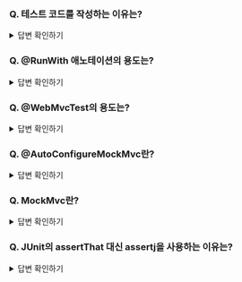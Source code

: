 ### Q. 테스트 코드를 작성하는 이유는?

<details>
<summary>답변 확인하기</summary>
  
```
결론적으로 개발에 도움이 되기 때문
 
1. 코드를 매번 수정할 때마다 WAS를 내렸다가 다시 실행하는 일을 반복할 필요가 없어짐

2. System.out.println 등을 통해 사람이 눈으로 검증하지 않게 자동 검증해줌

3. 어떤 기능을 추가할 때 기존 기능이 잘 작동되는 것을 편리하게 검증할 수 있음
```
  
</details>

### Q. @RunWith 애노테이션의 용도는?

<details>
<summary>답변 확인하기</summary>
  
```
테스트를 진행할 때 JUnit에 내장된 실행자 외에 다른 실행자를 실행시킴
예를 들어, @RunWith(SpringRunner.class)로 사용 시 SpringRunner라는 스프링 실행자를 사용한다는 의미인데,
이는 스프링 부트 테스트와 JUnit 사이에 연결자 역할을 함

※ JUnit5부터는 @ExtendWith(SpringExtension.class)로 변경됨
※ @SpringBootTest에는 이미 적용되었기에 @SpringBootTest 사용 시 생략 가능
```
  
</details>

### Q. @WebMvcTest의 용도는?

<details>
<summary>답변 확인하기</summary>
  
```
여러 스프링 테스트 어노테이션 중 Web(Spring MVC)에 집중할 수 있는 어노테이션으로 컨터롤러 등 웹 레이어를 간단하게 테스트 하는데 적합하다.
  
@WebMvcTest의 경우 WebSecurityConfigureAdapter, WebMvcConfigurer, @ControllerAdvice, @Controller 등 외부 연동과 관련된 부분만 읽는데,
  
@Service, @Repository 등의 @Component는 스캔 대상이 아니다. 이로 인해 JPA 기능이 작동하지 않으며 복잡한 테스트에는 적합하지 않다.

@WebMvcTest는 일반적인 @configuration은 스캔하지 않는다.
```
  
</details>

### Q. @AutoConfigureMockMvc란?

<details>
<summary>답변 확인하기</summary>
  
```
@WebMvcTest와 마찬가지로 컨트롤러를 테스트할 때 서블릿 컨테이너를 모킹하는데 사용된다.
@WebMvcTest와 가장 큰 차이점은 컨트롤러 뿐만 아니라 테스트 대상이 아닌 @Service나 @Repository가 붙은 객체들도 모두 메모리에 올린다.
@WebMvcTest 대비 MockMVC를 보다 세밀하게 제어하기 위해 사용

※ 전체 애플리케이션 구성을 로드하고 MockMVC를 사용하려는 경우 @AutoConfigureMockMvc와 결합된 @SpringBootTest를 고려
※ @WebMvcTest는 @SpringBootTest와 같이 사용될 수 없다. 왜냐하면 각자 서로의 MockMvc를 모킹하기 때문에 충돌이 발생하기 때문
  
참고자료 : https://we1cometomeanings.tistory.com/65  
```
  
</details>

### Q. MockMvc란?

<details>
<summary>답변 확인하기</summary>
  
```
웹 API를 테스트할 때 사용 하는 것으로서 스프링 MVC 테스트의 시작점으로 perform 메서드를 통해 HTTP GET, POST 등의 요청을 보낼 수 있음
```
  
</details>

### Q. JUnit의 assertThat 대신 assertj을 사용하는 이유는?

<details>
<summary>답변 확인하기</summary>
  
```

assertJ는 좀 더 풍부한 문법을 제공하고 개발 도구의 자동 완성 기능과 함께 메서드 체이닝 등을 통해 직관적인(가독성 있는) 테스트 흐름을 작성할 수 있음

JUnit5의 경우, assertEquals(expected, actual)과 같이 두 개의 인자를 받아서 비교 -> assertEquals()는 왼쪽이 expected인지 actual인지 혼동
  
assertThat()은 actual 인자 하나만 요구하고 그 뒤로 메소드 체이닝을 하므로 actual(왼쪽)과 expected(오른쪽)를 명확하게 구분

참고자료 : https://steady-coding.tistory.com/351
```
  
</details>
